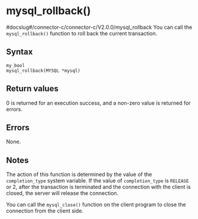 mysql_rollback()
=====================================
#docslug#/connector-c/connector-c/V2.0.0/mysql_rollback
You can call the `mysql_rollback()` function to roll back the current transaction.

Syntax
---------------------------

```unknow
my_bool
mysql_rollback(MYSQL *mysql)
```



Return values
----------------------------------

0 is returned for an execution success, and a non-zero value is returned for errors.

Errors
---------------------------

None.

Notes
--------------------------

The action of this function is determined by the value of the `completion_type` system variable. If the value of `completion_type` is `RELEASE` or 2, after the transaction is terminated and the connection with the client is closed, the server will release the connection.

You can call the `mysql_close()` function on the client program to close the connection from the client side.
